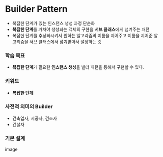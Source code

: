 # Builder Pattern
- 복잡한 단계가 있는 인스턴스 생성 과정 단순화
- **복잡한 단계**를 거쳐야 생성되는 객체의 구현을 **서브 클래스**에게 넘겨주는 패턴
- 복잡한 단계를 추상화시켜서 원하는 알고리즘의 이름을 지어주고 이름을 지어준 알고리즘을 서브 클래스에서 넘겨받아서 설정하는 것


### 학습 목표
- **복잡한 단계**가 필요한 **인스턴스 생성**을 빌더 패턴을 통해서 구현할 수 있다.

### 키워드
- **복잡한 단계**

### 사전적 의미의 Builder
- 건축업자, 시공자, 건조자
- 건설자

### 기본 설계
image


